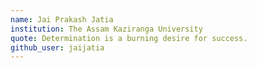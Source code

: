 ```yaml
---
name: Jai Prakash Jatia
institution: The Assam Kaziranga University
quote: Determination is a burning desire for success.
github_user: jaijatia
---
```

